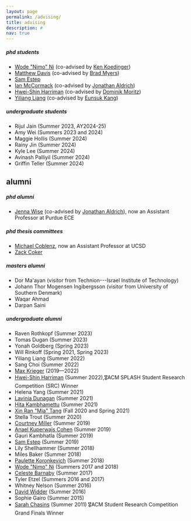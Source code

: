 ```yaml
---
layout: page
permalink: /advising/
title: advising
description: #
nav: true
---
```


##### phd students

- [Wode "Nimo" Ni](http://www.cs.cmu.edu/~woden/) (co-advised by [Ken Koedinger](http://pact.cs.cmu.edu/koedinger.html))
- [Matthew Davis](http://cmumatt.github.io) (co-advised by [Brad Myers](https://www.cs.cmu.edu/~bam/))
- [Sam Estep](https://samestep.com/)
- [Ian McCormack](https://icmccorm.me/) (co-advised by [Jonathan Aldrich](http://www.cs.cmu.edu/~aldrich/))
- [Hwei-Shin Harriman](https://hsharriman.github.io/) (co-advised by [Dominik Moritz](https://www.domoritz.de/))
- [Yiliang Liang](https://www.linkedin.com/in/yiliang-liang-a3631a138/) (co-advised by [Eunsuk Kang](https://eskang.github.io/))

##### undergraduate students

- Rijul Jain (Summer 2023, AY2024-25)
- Amy Wei (Summers 2023 and 2024)
- Maggie Hollis (Summer 2024)
- Rainy Jin (Summer 2024)
- Kyle Lee (Summer 2024)
- Avinash Palliyil (Summer 2024)
- Griffin Teller (Summer 2024)

## alumni

##### phd alumni

- [Jenna Wise](https://www.cs.cmu.edu/~jlwise/) (co-advised by [Jonathan Aldrich](http://www.cs.cmu.edu/~aldrich/)), now an Assistant Professor at Purdue ECE

##### phd thesis committees

- [Michael Coblenz](https://cseweb.ucsd.edu/~mcoblenz/), now an Assistant Professor at UCSD
- [Zack Coker](https://zackc.github.io/)

##### masters alumni

- Dor Ma'ayan (visitor from Technion---Israel Institute of Technology)
- Johann Thor Mogensen Ingibergsson (visitor from University of Southern Denmark)
- Waqar Ahmad
- Darpan Saini

##### undergraduate alumni

- Raven Rothkopf (Summer 2023)
- Tomas Dugan (Summer 2023)
- Yonah Goldberg (Spring 2023)
- Will Rinkoff (Spring 2021, Spring 2023)
- Yiliang Liang (Summer 2022)
- Sang Choi (Summer 2022)
- [Max Krieger](https://a9.io/) (2019—2022)
- [Hwei-Shin Harriman](https://hsharriman.github.io/) (Summer 2022),🎖ACM SPLASH Student Research Competition (SRC) Winner
- Helena Yang (Summer 2021)
- [Lavinia Dunagan](https://www.si.umich.edu/people/lavinia-dunagan) (Summer 2021)
- [Hita Kambhamettu](https://hita-k.github.io/) (Summer 2021)
- [Xin Ran "Mia" Tang](https://www.mia-tang.com/) (Fall 2020 and Spring 2021)
- Stella Trout (Summer 2020)
- [Courtney Miller](https://courtney-e-miller.github.io/) (Summer 2019)
- [Anael Kuperwajs Cohen](https://anaelkuperwajs.github.io/) (Summer 2019)
- Gauri Kambhatla (Summer 2019)
- [Sam Estep](https://samestep.com/) (Summer 2019)
- Lily Shellhammer (Summer 2018)
- Miles Baker (Summer 2018)
- [Paulette Koronkevich](https://koronkevi.ch/) (Summer 2018)
- [Wode "Nimo" Ni](http://www.cs.cmu.edu/~woden/) (Summers 2017 and 2018)
- [Celeste Barnaby](https://www.cs.utexas.edu/~celesteb/) (Summer 2017)
- Tyler Etzel (Summers 2016 and 2017)
- Whitney Nelson (Summer 2016)
- [David Widder](http://davidwidder.me/) (Summer 2016)
- Sophie Gairo (Summer 2015)
- [Sarah Chasins](https://schasins.com/) (Summer 2011) 🎖ACM Student Research Competition Grand Finals Winner
